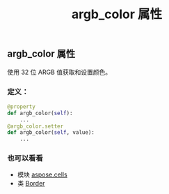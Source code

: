 ﻿---
title: argb_color 属性
second_title: Aspose.Cells for Python via .NET API 参考文献
description:
type: docs
weight: 30
url: /zh/python-net/aspose.cells/border/argb_color/
is_root: false
---
## argb_color 属性

使用 32 位 ARGB 值获取和设置颜色。
### 定义：
```python
@property
def argb_color(self):
    ...
@argb_color.setter
def argb_color(self, value):
    ...
```

### 也可以看看
* 模块 [aspose.cells](../../)
* 类 [Border](/cells/zh/python-net/aspose.cells/border)

